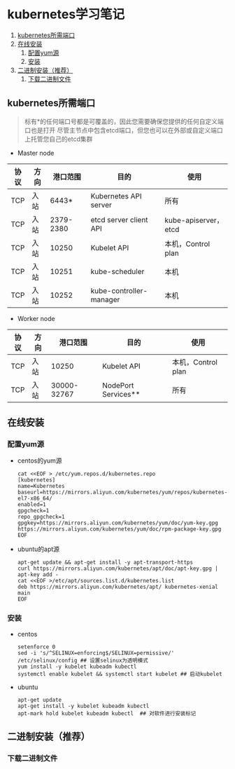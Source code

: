 # kubernetes学习笔记<!-- omit in toc -->

1. [kubernetes所需端口](#kubernetes所需端口)
2. [在线安装](#在线安装)
   1. [配置yum源](#配置yum源)
   2. [安装](#安装)
3. [二进制安装（推荐）](#二进制安装推荐)
   1. [下载二进制文件](#下载二进制文件)

## kubernetes所需端口

> 标有*的任何端口号都是可覆盖的，因此您需要确保您提供的任何自定义端口也是打开
> 尽管主节点中包含etcd端口，但您也可以在外部或自定义端口上托管您自己的etcd集群

* Master node

|  协议  |  方向    |   港口范围      |             目的          |             使用           |
|-------|----------|---------------|---------------------------|---------------------------|
|   TCP |   入站    |   6443*       |   Kubernetes API server   |           所有            |
|   TCP |   入站    |   2379-2380   |   etcd server client API  |   kube-apiserver，etcd    |
|   TCP |   入站    |   10250       |   Kubelet API             |     本机，Control plan    |
|   TCP |   入站    |   10251       |   kube-scheduler          |           本机            |
|   TCP |   入站    |   10252       |   kube-controller-manager |           本机            |

* Worker node

|  协议  |  方向    |   港口范围      |           目的         |             使用       |
|-------|----------|---------------|------------------------|-----------------------|
|   TCP |   入站    |   10250       |   Kubelet API          |   本机，Control plan   |
|   TCP |   入站    |  30000-32767  |   NodePort Services**  |          所有          |

## 在线安装

### 配置yum源

* centos的yum源

    ```shell
    cat <<EOF > /etc/yum.repos.d/kubernetes.repo
    [kubernetes]
    name=Kubernetes
    baseurl=https://mirrors.aliyun.com/kubernetes/yum/repos/kubernetes-el7-x86_64/
    enabled=1
    gpgcheck=1
    repo_gpgcheck=1
    gpgkey=https://mirrors.aliyun.com/kubernetes/yum/doc/yum-key.gpg https://mirrors.aliyun.com/kubernetes/yum/doc/rpm-package-key.gpg
    EOF
    ```

* ubuntu的apt源

    ```shell
    apt-get update && apt-get install -y apt-transport-https
    curl https://mirrors.aliyun.com/kubernetes/apt/doc/apt-key.gpg | apt-key add - 
    cat <<EOF >/etc/apt/sources.list.d/kubernetes.list
    deb https://mirrors.aliyun.com/kubernetes/apt/ kubernetes-xenial main
    EOF
    ```

### 安装

* centos

    ```shell
    setenforce 0
    sed -i 's/^SELINUX=enforcing$/SELINUX=permissive/' /etc/selinux/config ## 设置selinux为透明模式
    yum install -y kubelet kubeadm kubectl
    systemctl enable kubelet && systemctl start kubelet ## 启动kubelet
    ```

* ubuntu

    ```shell
    apt-get update
    apt-get install -y kubelet kubeadm kubectl
    apt-mark hold kubelet kubeadm kubectl  ## 对软件进行安装标记
    ```

## 二进制安装（推荐）

### 下载二进制文件
